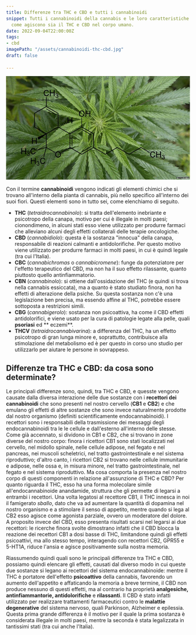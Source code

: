 ```yaml
---
title: Differenze tra THC e CBD e tutti i cannabinoidi
snippet: Tutti i cannabinoidi della cannabis e le loro caratteristiche. In particolare
  come agiscono sia il THC e CBD nel corpo umano.
date: 2022-09-04T22:00:00Z
tags:
- cbd
imagePath: "/assets/cannabinoidi-thc-cbd.jpg"
draft: false

---
```

![](/assets/cannabinoidi-thc-cbd.jpg)

Con il termine **cannabinoidi** vengono indicati gli elementi chimici che si trovano all'interno della pianta di cannabis, più nello specifico all'interno dei suoi fiori.
Questi elementi sono in tutto sei, come elenchiamo di seguito.

* **THC** (_tetraidrocannabinolo_): si tratta dell'elemento inebriante e psicotropo della canapa, motivo per cui è illegale in molti paesi; cionondimeno, in alcuni stati esso viene utilizzato per produrre farmaci che alleviano alcuni degli effetti collaterali delle terapie oncologiche.
* **CBD** (_cannabidiolo_): questa è la sostanza "innocua" della canapa, responsabile di reazioni calmanti e antidolorifiche. Per questo motivo viene utilizzato per produrre farmaci in molti paesi, in cui è quindi legale (tra cui l'Italia).
* **CBC** (_cannabichromas_ o _cannabicromene_): funge da potenziatore per l'effetto terapeutico del CBD, ma non ha il suo effetto rilassante, quanto piuttosto quello antinfiammatorio.
* **CBN** (_cannabinolo_): si ottiene dall'ossidazione del THC (e quindi si trova nella cannabis essiccata), ma a quanto è stato studiato finora, non ha effetti di alterazione della psiche. Su questa sostanza non c'è una legislazione ben precisa, ma essendo affine al THC, potrebbe essere sottoposta a restrizioni simili.
* **CBG** (_cannabigerolo_): sostanza non psicoattiva, ha come il CBD effetti antidolorifici, e viene usato per la cura di patologie legate alla pelle, quali **psoriasi** ed ** eczemi**.
* **THCV** (_tetraidrocannabivarina_): a differenza del THC, ha un effetto psicotropo di gran lunga minore e, soprattutto, contribuisce alla stimolazione del metabolismo ed è per questo in corso uno studio per utilizzarlo per aiutare le persone in sovrappeso.

## Differenze tra THC e CBD: da cosa sono determinate?

Le principali differenze sono, quindi, tra THC e CBD, e quesste vengono causate dalla diversa interazione delle due sostanze con i **recettori dei cannabinoidi** che sono presenti nel nostro cervello (**CB1** e **CB2**) e che emulano gli effetti di altre sostanze che sono invece naturalmente prodotte dal nostro organismo (definiti scientificamente endocannabinoidi).
I recettori sono i responsabili della trasmissione dei messaggi degli endocannabinoidi tra le le cellule e dall'esterno all'interno delle stesse.
Come già accennato, si dividono in CB1 e CB2, che si trovano in zone diverse del nostro corpo: finora i ricettori CB1 sono stati localizzati nel cervello, nel midollo spinale, nelle cellule adipose, nel fegato e nel pancreas, nei muscoli scheletrici, nel tratto gastrointestinale e nel sistema riproduttivo; d'altro canto, i ricettori CB2 si trovano nelle cellule immunitarie e adipose, nelle ossa e, in misura minore, nel tratto gastrointestinale, nel fegato e nel sistema riproduttivo.
Ma cosa comporta la presenza nel nostro corpo di questi componenti in relazione all'assunzione di THC e CBD? Per quanto riguarda il THC, esso ha una forma molecolare simile all'endocannabinoide anandamide, struttura che gli permette di legarsi a entrambi i recettori. Una volta legatosi al recettore CB1, il THC innesca in noi il famigerato _sballo_, dato che va ad aumentare la quantità di dopamina nel nostro organismo e a stimolare il senso di appetito, mentre quando si lega al CB2 esso agisce come agonista parziale, ovvero un moderatore del dolore.
A proposito invece del CBD, esso presenta risultati scarsi nel legarsi ai due recettori: le ricerche finora svolte dimostrano infatti che il CBD blocca la reazione dei recettori CB1 a dosi basse di THC, limitandone quindi gli effetti psicoattivi, ma allo stesso tempo, interagendo con recettori CB2, GPR55 e 5-HT1A, riduce l'ansia e agisce positivamente sulla nostra memoria.

Riassumendo quindi quali sono le principali differenze tra THC e CBD, possiamo quindi elencare gli effetti, causati dal diverso modo in cui queste due sostanze si legano ai recettori del sistema endocannabinoide: mentre il THC è portatore dell'effetto **psicoattivo** della cannabis, favorendo un aumento dell'appetito e affaticando la memoria a breve termine, il CBD non produce nessuno di questi effetti, ma al contrario ha proprietà **analgesiche, antinfiammantorie, antidolorifiche** e **rilassanti**. Il CBD è stato infatti utilizzato per realizzare trattamenti farmaceutici contro le **malattie degenerative** del sistema nervoso, quali Parkinson, Alzheimer e epilessia. Questa prima grande differenza è il motivo per il quale la prima sostanza è considerata illegale in molti paesi, mentre la seconda è stata legalizzata in tantissimi stati (tra cui anche l'Italia).